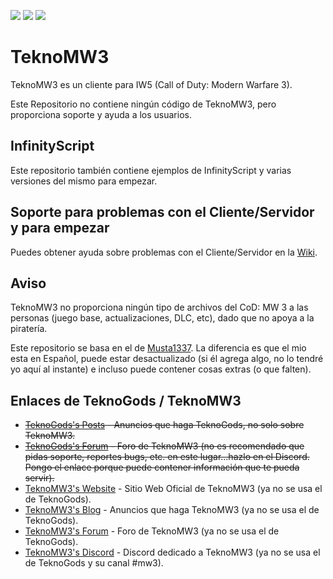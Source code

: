 ![](https://img.shields.io/badge/Avg.%20Players-600-green.svg?colorA=0e0e0e&colorB=33cc33&style=flat)
![](https://img.shields.io/badge/Platform-Windows%20%7C%20Linux-lightgrey.svg?logo=windows&logoColor=fff&colorA=0e0e0e&style=flat)
![](https://img.shields.io/badge/Mods-InfinityScript%20(C%23)-blue.svg?logo=atom&logoColor=fff&colorA=0e0e0e&style=flat)
# TeknoMW3
TeknoMW3 es un cliente para IW5 (Call of Duty: Modern Warfare 3).

Este Repositorio no contiene ningún código de TeknoMW3, pero proporciona soporte y ayuda a los usuarios.

## InfinityScript
Este repositorio también contiene ejemplos de InfinityScript y varias versiones del mismo para empezar.

## Soporte para problemas con el Cliente/Servidor y para empezar
Puedes obtener ayuda sobre problemas con el Cliente/Servidor en la [Wiki](https://github.com/SoyRA/TeknoMW3/wiki).

## Aviso
TeknoMW3 no proporciona ningún tipo de archivos del CoD: MW 3 a las personas (juego base, actualizaciones, DLC, etc), dado que no apoya a la piratería.

Este repositorio se basa en el de [Musta1337](https://github.com/Musta1337/TeknoMW3). La diferencia es que el mio esta en Español, puede estar desactualizado (si él agrega algo, no lo tendré yo aquí al instante) e incluso puede contener cosas extras (o que falten).

## Enlaces de TeknoGods / TeknoMW3
- ~~[TeknoGods's Posts](https://teknogods.com/?page_id=1244) - Anuncios que haga TeknoGods, no solo sobre TeknoMW3.~~
- ~~[TeknoGods's Forum](https://forum.teknogods.com/viewforum.php?f=40) - Foro de TeknoMW3 (no es recomendado que pidas soporte, reportes bugs, etc. en este lugar...hazlo en el Discord. Pongo el enlace porque puede contener información que te pueda servir).~~
- [TeknoMW3's Website](https://www.teknomw3.pw/) - Sitio Web Oficial de TeknoMW3 (ya no se usa el de TeknoGods).
- [TeknoMW3's Blog](https://www.teknomw3.pw/blog/) - Anuncios que haga TeknoMW3 (ya no se usa el de TeknoGods).
- [TeknoMW3's Forum](https://forum.teknomw3.pw/) - Foro de TeknoMW3 (ya no se usa el de TeknoGods).
- [TeknoMW3's Discord](https://discord.gg/7Wxn85M) - Discord dedicado a TeknoMW3 (ya no se usa el de TeknoGods y su canal #mw3).

